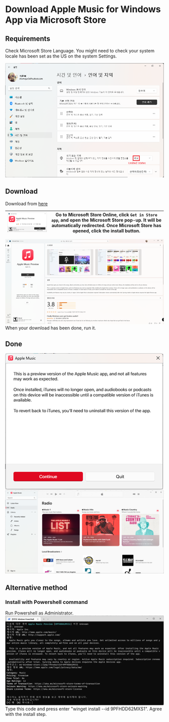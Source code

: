 # Download Apple Music for Windows App via Microsoft Store
## Requirements
Check Microsoft Store Language. You might need to check your system locale has been set as the US on the system Settings.

![screenshot 2022-11-28 162751-1](https://github.com/Udtshi/Apple-Music-Preview/blob/main/screenshot%202022-11-28%20162751-1.png)

## Download

Download from [here](https://apps.microsoft.com/store/detail/apple-music-preview/9PFHDD62MXS1?hl=en-us&gl=us)

![화면 캡처 2023-01-14 224711](https://github.com/Udtshi/Apple-Music-Preview/blob/main/%ED%99%94%EB%A9%B4%20%EC%BA%A1%EC%B2%98%202023-01-14%20224711.png)|Go to Microsoft Store Online, click `Get in Store app`, and open the Microsoft Store pop-up. It will be automatically redirected. Once Microsoft Store has opened, click the install button. 
--| --|

![화면 캡처 2023-01-14 222324](https://github.com/Udtshi/Apple-Music-Preview/blob/main/%ED%99%94%EB%A9%B4%20%EC%BA%A1%EC%B2%98%202023-01-14%20222324.png)
 When your download has been done, run it.
 
 ## Done
 ![화면 캡처 2023-01-14 224130](https://github.com/Udtshi/Apple-Music-Preview/blob/main/%ED%99%94%EB%A9%B4%20%EC%BA%A1%EC%B2%98%202023-01-14%20224130.png)
 ![화면 캡처 2023-01-14 224208](https://github.com/Udtshi/Apple-Music-Preview/blob/main/%ED%99%94%EB%A9%B4%20%EC%BA%A1%EC%B2%98%202023-01-14%20224208.png)

## Alternative method
### Install with Powershell command
Run Powershell as Administrator. 
![화면 캡처 2023-01-14 232503](https://github.com/Udtshi/Apple-Music-Preview/blob/main/%ED%99%94%EB%A9%B4%20%EC%BA%A1%EC%B2%98%202023-01-14%20232503.png)
Type this code and press enter "winget install --id 9PFHDD62MXS1". Agree with the install step.
